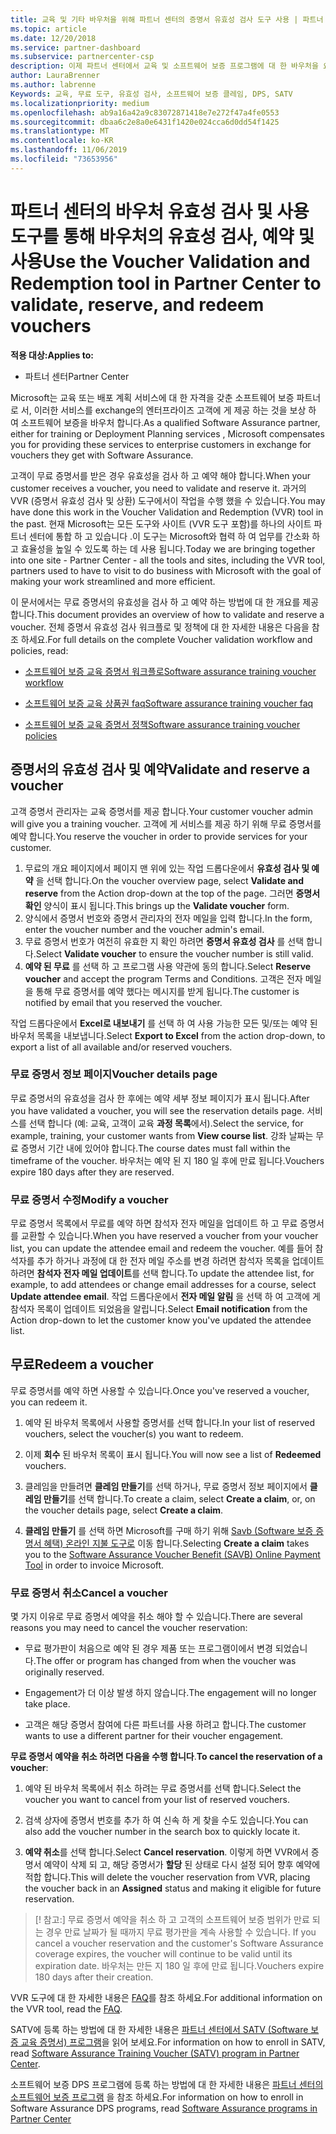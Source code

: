 ```yaml
---
title: 교육 및 기타 바우처을 위해 파트너 센터의 증명서 유효성 검사 도구 사용 | 파트너 센터
ms.topic: article
ms.date: 12/20/2018
ms.service: partner-dashboard
ms.subservice: partnercenter-csp
description: 이제 파트너 센터에서 교육 및 소프트웨어 보증 프로그램에 대 한 바우처을 요청할 수 있습니다.
author: LauraBrenner
ms.author: labrenne
Keywords: 교육, 무료 도구, 유효성 검사, 소프트웨어 보증 클레임, DPS, SATV
ms.localizationpriority: medium
ms.openlocfilehash: ab9a16a42a9c83072871418e7e272f47a4fe0553
ms.sourcegitcommit: dbaa6c2e8a0e6431f1420e024cca6d0dd54f1425
ms.translationtype: MT
ms.contentlocale: ko-KR
ms.lasthandoff: 11/06/2019
ms.locfileid: "73653956"
---
```

# <a name="use-the-voucher-validation-and-redemption-tool-in-partner-center-to-validate-reserve-and-redeem-vouchers"></a><span data-ttu-id="fb4b0-104">파트너 센터의 바우처 유효성 검사 및 사용 도구를 통해 바우처의 유효성 검사, 예약 및 사용</span><span class="sxs-lookup"><span data-stu-id="fb4b0-104">Use the Voucher Validation and Redemption tool in Partner Center to validate, reserve, and redeem vouchers</span></span> 

<span data-ttu-id="fb4b0-105">**적용 대상:**</span><span class="sxs-lookup"><span data-stu-id="fb4b0-105">**Applies to:**</span></span>

- <span data-ttu-id="fb4b0-106">파트너 센터</span><span class="sxs-lookup"><span data-stu-id="fb4b0-106">Partner Center</span></span>

<span data-ttu-id="fb4b0-107">Microsoft는 교육 또는 배포 계획 서비스에 대 한 자격을 갖춘 소프트웨어 보증 파트너로 서, 이러한 서비스를 exchange의 엔터프라이즈 고객에 게 제공 하는 것을 보상 하 여 소프트웨어 보증을 바우처 합니다.</span><span class="sxs-lookup"><span data-stu-id="fb4b0-107">As a qualified Software Assurance partner, either for training or Deployment Planning services , Microsoft compensates you for providing these services to enterprise customers in exchange for vouchers they get with Software Assurance.</span></span>

<span data-ttu-id="fb4b0-108">고객이 무료 증명서를 받은 경우 유효성을 검사 하 고 예약 해야 합니다.</span><span class="sxs-lookup"><span data-stu-id="fb4b0-108">When your customer receives a voucher, you need to validate and reserve it.</span></span> <span data-ttu-id="fb4b0-109">과거의 VVR (증명서 유효성 검사 및 상환) 도구에서이 작업을 수행 했을 수 있습니다.</span><span class="sxs-lookup"><span data-stu-id="fb4b0-109">You may have done this work in the Voucher Validation and Redemption (VVR) tool in the past.</span></span> <span data-ttu-id="fb4b0-110">현재 Microsoft는 모든 도구와 사이트 (VVR 도구 포함)를 하나의 사이트 파트너 센터에 통합 하 고 있습니다 .이 도구는 Microsoft와 협력 하 여 업무를 간소화 하 고 효율성을 높일 수 있도록 하는 데 사용 됩니다.</span><span class="sxs-lookup"><span data-stu-id="fb4b0-110">Today we are bringing together into one site - Partner Center - all the tools and sites, including the VVR tool, partners used to have to visit to do business with Microsoft with the goal of making your work streamlined and more efficient.</span></span>

<span data-ttu-id="fb4b0-111">이 문서에서는 무료 증명서의 유효성을 검사 하 고 예약 하는 방법에 대 한 개요를 제공 합니다.</span><span class="sxs-lookup"><span data-stu-id="fb4b0-111">This document provides an overview of how to validate and reserve a voucher.</span></span> <span data-ttu-id="fb4b0-112">전체 증명서 유효성 검사 워크플로 및 정책에 대 한 자세한 내용은 다음을 참조 하세요.</span><span class="sxs-lookup"><span data-stu-id="fb4b0-112">For full details on the complete Voucher validation workflow and policies, read:</span></span> 

- [<span data-ttu-id="fb4b0-113">소프트웨어 보증 교육 증명서 워크플로</span><span class="sxs-lookup"><span data-stu-id="fb4b0-113">Software assurance training voucher workflow</span></span>](https://query.prod.cms.rt.microsoft.com/cms/api/am/binary/RE3krfK)

- [<span data-ttu-id="fb4b0-114">소프트웨어 보증 교육 상품권 faq</span><span class="sxs-lookup"><span data-stu-id="fb4b0-114">Software assurance training voucher faq</span></span>](https://query.prod.cms.rt.microsoft.com/cms/api/am/binary/RE3kz5o) 

- [<span data-ttu-id="fb4b0-115">소프트웨어 보증 교육 증명서 정책</span><span class="sxs-lookup"><span data-stu-id="fb4b0-115">Software assurance training voucher policies</span></span>](https://query.prod.cms.rt.microsoft.com/cms/api/am/binary/RE3koEP) 


## <a name="validate-and-reserve-a-voucher"></a><span data-ttu-id="fb4b0-116">증명서의 유효성 검사 및 예약</span><span class="sxs-lookup"><span data-stu-id="fb4b0-116">Validate and reserve a voucher</span></span>

<span data-ttu-id="fb4b0-117">고객 증명서 관리자는 교육 증명서를 제공 합니다.</span><span class="sxs-lookup"><span data-stu-id="fb4b0-117">Your customer voucher admin will give you a training voucher.</span></span> <span data-ttu-id="fb4b0-118">고객에 게 서비스를 제공 하기 위해 무료 증명서를 예약 합니다.</span><span class="sxs-lookup"><span data-stu-id="fb4b0-118">You reserve the voucher in order to provide services for your customer.</span></span>

1. <span data-ttu-id="fb4b0-119">무료의 개요 페이지에서 페이지 맨 위에 있는 작업 드롭다운에서 **유효성 검사 및 예약** 을 선택 합니다.</span><span class="sxs-lookup"><span data-stu-id="fb4b0-119">On the voucher overview page, select **Validate and reserve** from the Action drop-down at the top of the page.</span></span> <span data-ttu-id="fb4b0-120">그러면 **증명서 확인** 양식이 표시 됩니다.</span><span class="sxs-lookup"><span data-stu-id="fb4b0-120">This brings up the **Validate voucher** form.</span></span>
2. <span data-ttu-id="fb4b0-121">양식에서 증명서 번호와 증명서 관리자의 전자 메일을 입력 합니다.</span><span class="sxs-lookup"><span data-stu-id="fb4b0-121">In the form, enter the voucher number and the voucher admin's email.</span></span>
3. <span data-ttu-id="fb4b0-122">무료 증명서 번호가 여전히 유효한 지 확인 하려면 **증명서 유효성 검사** 를 선택 합니다.</span><span class="sxs-lookup"><span data-stu-id="fb4b0-122">Select **Validate voucher** to ensure the voucher number is still valid.</span></span>
4. <span data-ttu-id="fb4b0-123">**예약 된 무료** 를 선택 하 고 프로그램 사용 약관에 동의 합니다.</span><span class="sxs-lookup"><span data-stu-id="fb4b0-123">Select **Reserve voucher** and accept the program Terms and Conditions.</span></span> <span data-ttu-id="fb4b0-124">고객은 전자 메일을 통해 무료 증명서를 예약 했다는 메시지를 받게 됩니다.</span><span class="sxs-lookup"><span data-stu-id="fb4b0-124">The customer is notified by email that you reserved the voucher.</span></span>

<span data-ttu-id="fb4b0-125">작업 드롭다운에서 **Excel로 내보내기** 를 선택 하 여 사용 가능한 모든 및/또는 예약 된 바우처 목록을 내보냅니다.</span><span class="sxs-lookup"><span data-stu-id="fb4b0-125">Select **Export to Excel** from the action drop-down, to export a list of all available and/or reserved vouchers.</span></span>

### <a name="voucher-details-page"></a><span data-ttu-id="fb4b0-126">무료 증명서 정보 페이지</span><span class="sxs-lookup"><span data-stu-id="fb4b0-126">Voucher details page</span></span>

<span data-ttu-id="fb4b0-127">무료 증명서의 유효성을 검사 한 후에는 예약 세부 정보 페이지가 표시 됩니다.</span><span class="sxs-lookup"><span data-stu-id="fb4b0-127">After you have validated a voucher, you will see the reservation details page.</span></span> <span data-ttu-id="fb4b0-128">서비스를 선택 합니다 (예: 교육, 고객이 교육 **과정 목록**에서).</span><span class="sxs-lookup"><span data-stu-id="fb4b0-128">Select the service, for example, training, your customer wants from **View course list**.</span></span>
<span data-ttu-id="fb4b0-129">강좌 날짜는 무료 증명서 기간 내에 있어야 합니다.</span><span class="sxs-lookup"><span data-stu-id="fb4b0-129">The course dates must fall within the timeframe of the voucher.</span></span> <span data-ttu-id="fb4b0-130">바우처는 예약 된 지 180 일 후에 만료 됩니다.</span><span class="sxs-lookup"><span data-stu-id="fb4b0-130">Vouchers expire 180 days after they are reserved.</span></span>

### <a name="modify-a-voucher"></a><span data-ttu-id="fb4b0-131">무료 증명서 수정</span><span class="sxs-lookup"><span data-stu-id="fb4b0-131">Modify a voucher</span></span>

<span data-ttu-id="fb4b0-132">무료 증명서 목록에서 무료를 예약 하면 참석자 전자 메일을 업데이트 하 고 무료 증명서를 교환할 수 있습니다.</span><span class="sxs-lookup"><span data-stu-id="fb4b0-132">When you have reserved a voucher from your voucher list, you can update the attendee email and redeem the voucher.</span></span> <span data-ttu-id="fb4b0-133">예를 들어 참석자를 추가 하거나 과정에 대 한 전자 메일 주소를 변경 하려면 참석자 목록을 업데이트 하려면 **참석자 전자 메일 업데이트**를 선택 합니다.</span><span class="sxs-lookup"><span data-stu-id="fb4b0-133">To update the attendee list, for example, to add attendees or change email addresses for a course, select **Update attendee email**.</span></span> <span data-ttu-id="fb4b0-134">작업 드롭다운에서 **전자 메일 알림** 을 선택 하 여 고객에 게 참석자 목록이 업데이트 되었음을 알립니다.</span><span class="sxs-lookup"><span data-stu-id="fb4b0-134">Select **Email notification** from the Action drop-down to let the customer know you've updated the attendee list.</span></span>

## <a name="redeem-a-voucher"></a><span data-ttu-id="fb4b0-135">무료</span><span class="sxs-lookup"><span data-stu-id="fb4b0-135">Redeem a voucher</span></span>

<span data-ttu-id="fb4b0-136">무료 증명서를 예약 하면 사용할 수 있습니다.</span><span class="sxs-lookup"><span data-stu-id="fb4b0-136">Once you've reserved a voucher, you can redeem it.</span></span> 

1. <span data-ttu-id="fb4b0-137">예약 된 바우처 목록에서 사용할 증명서를 선택 합니다.</span><span class="sxs-lookup"><span data-stu-id="fb4b0-137">In your list of reserved vouchers, select the voucher(s) you want to redeem.</span></span> 
2. <span data-ttu-id="fb4b0-138">이제 **회수** 된 바우처 목록이 표시 됩니다.</span><span class="sxs-lookup"><span data-stu-id="fb4b0-138">You will now see a list of **Redeemed** vouchers.</span></span>

4. <span data-ttu-id="fb4b0-139">클레임을 만들려면 **클레임 만들기**를 선택 하거나, 무료 증명서 정보 페이지에서 **클레임 만들기**를 선택 합니다.</span><span class="sxs-lookup"><span data-stu-id="fb4b0-139">To create a claim, select **Create a claim**, or, on the voucher details page, select **Create a claim**.</span></span>

5. <span data-ttu-id="fb4b0-140">**클레임 만들기** 를 선택 하면 Microsoft를 구매 하기 위해 [Savb (Software 보증 증명서 혜택) 온라인 지불 도구로](https://planningservices.partners.extranet.microsoft.com/en/Pages/getpaid.aspx) 이동 합니다.</span><span class="sxs-lookup"><span data-stu-id="fb4b0-140">Selecting **Create a claim** takes you to the [Software Assurance Voucher Benefit (SAVB) Online Payment Tool](https://planningservices.partners.extranet.microsoft.com/en/Pages/getpaid.aspx) in order to invoice Microsoft.</span></span>


### <a name="cancel-a-voucher"></a><span data-ttu-id="fb4b0-141">무료 증명서 취소</span><span class="sxs-lookup"><span data-stu-id="fb4b0-141">Cancel a voucher</span></span>

<span data-ttu-id="fb4b0-142">몇 가지 이유로 무료 증명서 예약을 취소 해야 할 수 있습니다.</span><span class="sxs-lookup"><span data-stu-id="fb4b0-142">There are several reasons you may need to cancel the voucher reservation:</span></span>

- <span data-ttu-id="fb4b0-143">무료 평가판이 처음으로 예약 된 경우 제품 또는 프로그램이에서 변경 되었습니다.</span><span class="sxs-lookup"><span data-stu-id="fb4b0-143">The offer or program has changed from when the voucher was originally reserved.</span></span>

- <span data-ttu-id="fb4b0-144">Engagement가 더 이상 발생 하지 않습니다.</span><span class="sxs-lookup"><span data-stu-id="fb4b0-144">The engagement will no longer take place.</span></span>

- <span data-ttu-id="fb4b0-145">고객은 해당 증명서 참여에 다른 파트너를 사용 하려고 합니다.</span><span class="sxs-lookup"><span data-stu-id="fb4b0-145">The customer wants to use a different partner for their voucher engagement.</span></span>

<span data-ttu-id="fb4b0-146">**무료 증명서 예약을 취소 하려면 다음을 수행 합니다**.</span><span class="sxs-lookup"><span data-stu-id="fb4b0-146">**To cancel the reservation of a voucher**:</span></span>

1. <span data-ttu-id="fb4b0-147">예약 된 바우처 목록에서 취소 하려는 무료 증명서를 선택 합니다.</span><span class="sxs-lookup"><span data-stu-id="fb4b0-147">Select the voucher you want to cancel from your list of reserved vouchers.</span></span>

2. <span data-ttu-id="fb4b0-148">검색 상자에 증명서 번호를 추가 하 여 신속 하 게 찾을 수도 있습니다.</span><span class="sxs-lookup"><span data-stu-id="fb4b0-148">You can also add the voucher number in the search box to quickly locate it.</span></span> 

3. <span data-ttu-id="fb4b0-149">**예약 취소**를 선택 합니다.</span><span class="sxs-lookup"><span data-stu-id="fb4b0-149">Select **Cancel reservation**.</span></span> <span data-ttu-id="fb4b0-150">이렇게 하면 VVR에서 증명서 예약이 삭제 되 고, 해당 증명서가 **할당** 된 상태로 다시 설정 되어 향후 예약에 적합 합니다.</span><span class="sxs-lookup"><span data-stu-id="fb4b0-150">This will delete the voucher reservation from VVR, placing the voucher back in an **Assigned** status and making it eligible for future reservation.</span></span>

>[! 참고:]<span data-ttu-id="fb4b0-151"> 무료 증명서 예약을 취소 하 고 고객의 소프트웨어 보증 범위가 만료 되는 경우 만료 날짜가 될 때까지 무료 평가판을 계속 사용할 수 있습니다.</span><span class="sxs-lookup"><span data-stu-id="fb4b0-151"> If you cancel a voucher reservation and the customer's Software Assurance coverage expires, the voucher will continue to be valid until its expiration date.</span></span> <span data-ttu-id="fb4b0-152">바우처는 만든 지 180 일 후에 만료 됩니다.</span><span class="sxs-lookup"><span data-stu-id="fb4b0-152">Vouchers expire 180 days after their creation.</span></span>

<span data-ttu-id="fb4b0-153">VVR 도구에 대 한 자세한 내용은 [FAQ](vvr-faq.md)를 참조 하세요.</span><span class="sxs-lookup"><span data-stu-id="fb4b0-153">For additional information on the VVR tool, read the [FAQ](vvr-faq.md).</span></span>

<span data-ttu-id="fb4b0-154">SATV에 등록 하는 방법에 대 한 자세한 내용은 [파트너 센터에서 SATV (Software 보증 교육 증명서) 프로그램](software-assurance-satv.md)을 읽어 보세요.</span><span class="sxs-lookup"><span data-stu-id="fb4b0-154">For information on how to enroll in SATV, read [Software Assurance Training Voucher (SATV) program in Partner Center](software-assurance-satv.md).</span></span>

<span data-ttu-id="fb4b0-155">소프트웨어 보증 DPS 프로그램에 등록 하는 방법에 대 한 자세한 내용은 [파트너 센터의 소프트웨어 보증 프로그램](software-assurance-dps.md) 을 참조 하세요.</span><span class="sxs-lookup"><span data-stu-id="fb4b0-155">For information on how to enroll in Software Assurance DPS programs, read [Software Assurance programs in Partner Center](software-assurance-dps.md)</span></span>

